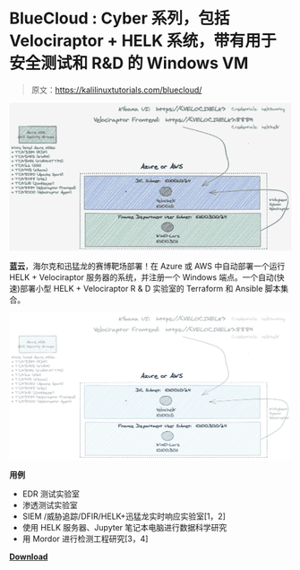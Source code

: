 # BlueCloud : Cyber 系列，包括 Velociraptor + HELK 系统，带有用于安全测试和 R&D 的 Windows VM

> 原文：<https://kalilinuxtutorials.com/bluecloud/>

[![BlueCloud : Cyber Range including Velociraptor + HELK system with a Windows VM for security testing and R&D](img/6545d5216c317c2cd5b4be8b1dde9d6c.png "BlueCloud : Cyber Range including Velociraptor + HELK system with a Windows VM for security testing and R&D")](https://1.bp.blogspot.com/-Lr8DPX7AsB4/YM4D91nLByI/AAAAAAAAJno/UHg2Mj79xE0p3nj1eRpnMdQ23zMp9XZPACLcBGAsYHQ/s728/BlueCloud%25281%2529.png)

**蓝云**，海尔克和迅猛龙的赛博靶场部署！在 Azure 或 AWS 中自动部署一个运行 HELK + Velociraptor 服务器的系统，并注册一个 Windows 端点。一个自动(快速)部署小型 HELK + Velociraptor R & D 实验室的 Terraform 和 Ansible 脚本集合。

![](img/0cbab11ffc9fa5fe91d48269b5ea5a6d.png)

**用例**

*   EDR 测试实验室
*   渗透测试实验室
*   SIEM /威胁追踪/DFIR/HELK+迅猛龙实时响应实验室[1，2]
*   使用 HELK 服务器、Jupyter 笔记本电脑进行数据科学研究
*   用 Mordor 进行检测工程研究[3，4]

[**Download**](https://github.com/iknowjason/BlueCloud)